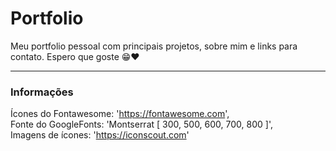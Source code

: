 # Portfolio

Meu portfolio pessoal com principais projetos, sobre mim e links para contato.
Espero que goste 😁❤️

---------

### Informações

Ícones do Fontawesome: 'https://fontawesome.com', <br/>
Fonte do GoogleFonts: 'Montserrat [ 300, 500, 600, 700, 800 ]', <br/>
Imagens de ícones: 'https://iconscout.com'
